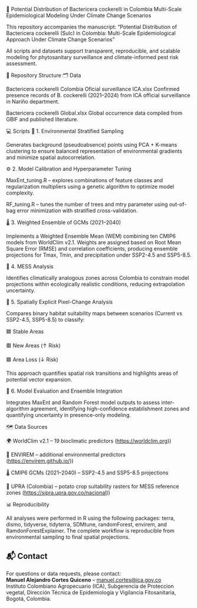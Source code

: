 🐛 Potential Distribution of Bactericera cockerelli in Colombia
Multi-Scale Epidemiological Modeling Under Climate Change Scenarios

This repository accompanies the manuscript:
“Potential Distribution of Bactericera cockerelli (Sulc) in Colombia: Multi-Scale Epidemiological Approach Under Climate Change Scenarios”

All scripts and datasets support transparent, reproducible, and scalable modeling for phytosanitary surveillance and climate-informed pest risk assessment.

📂 Repository Structure
🗂️ Data

Bactericera cockerelli Colombia Oficial surveillance ICA.xlsx
Confirmed presence records of B. cockerelli (2021–2024) from ICA official surveillance in Nariño department.

Bactericera cockerelli Global.xlsx
Global occurrence data compiled from GBIF and published literature.

💻 Scripts
🎯 1. Environmental Stratified Sampling

Generates background (pseudoabsence) points using PCA + K-means clustering to ensure balanced representation of environmental gradients and minimize spatial autocorrelation.

⚙️ 2. Model Calibration and Hyperparameter Tuning

MaxEnt_tuning.R – explores combinations of feature classes and regularization multipliers using a genetic algorithm to optimize model complexity.

RF_tuning.R – tunes the number of trees and mtry parameter using out-of-bag error minimization with stratified cross-validation.

🌡️ 3. Weighted Ensemble of GCMs (2021–2040)

Implements a Weighted Ensemble Mean (WEM) combining ten CMIP6 models from WorldClim v2.1.
Weights are assigned based on Root Mean Square Error (RMSE) and correlation coefficients, producing ensemble projections for Tmax, Tmin, and precipitation under SSP2-4.5 and SSP5-8.5.

🧭 4. MESS Analysis

Identifies climatically analogous zones across Colombia to constrain model projections within ecologically realistic conditions, reducing extrapolation uncertainty.

🧩 5. Spatially Explicit Pixel-Change Analysis

Compares binary habitat suitability maps between scenarios (Current vs SSP2-4.5, SSP5-8.5) to classify:

🟦 Stable Areas

🟥 New Areas (↑ Risk)

🟩 Area Loss (↓ Risk)

This approach quantifies spatial risk transitions and highlights areas of potential vector expansion.

🧠 6. Model Evaluation and Ensemble Integration

Integrates MaxEnt and Random Forest model outputs to assess inter-algorithm agreement, identifying high-confidence establishment zones and quantifying uncertainty in presence-only modeling.

🗺️ Data Sources

🌍 WorldClim v2.1 – 19 bioclimatic predictors (https://worldclim.org))

🌿 ENVIREM – additional environmental predictors (https://envirem.github.io/))

🌡️ CMIP6 GCMs (2021–2040) – SSP2-4.5 and SSP5-8.5 projections

🥔 UPRA (Colombia) – potato crop suitability rasters for MESS reference zones (https://sipra.upra.gov.co/nacional))

📊 Reproducibility

All analyses were performed in R using the following packages:
terra, dismo, tidyverse, tidyterra, SDMtune, randomForest, envirem, and RamdonForestExplainer.
The complete workflow is reproducible from environmental sampling to final spatial projections.

## 📬 Contact
For questions or data requests, please contact:  
**Manuel Alejandro Cortes Quiceno** – manuel.cortes@ica.gov.co  
Instituto Colombiano Agropecuario (ICA), Subgerencia de Proteccion vegetal, Dirección Técnica de Epidemiología y Vigilancia Fitosanitaria, Bogotá, Colombia.
